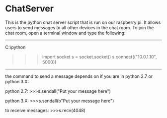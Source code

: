 # ChatServer
This is the python chat server script that is run on our raspberry pi.  It allows users to send messages to all other devices
in the chat room.  To join the chat room, open a terminal window and type the following:

______________________________________________________________________________________

C:\python
>>>import socket
>>>s = socket.socket()
>>>s.connect(("10.0.1.10", 5000))

______________________________________________________________________________________

the command to send a message depends on if you are in python 2.7 or python 3.X:

python 2.7:    >>>s.sendall("Put your message here")

python 3.X:    >>>s.sendall(b"Put your message here")

to receive messages:    >>>s.recv(4048)
